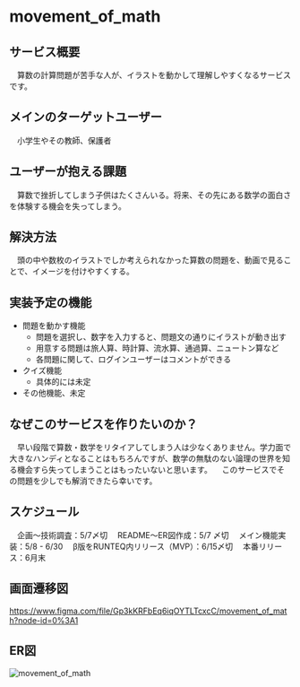 # movement_of_math

## サービス概要
　算数の計算問題が苦手な人が、イラストを動かして理解しやすくなるサービスです。

## メインのターゲットユーザー
　小学生やその教師、保護者

## ユーザーが抱える課題
　算数で挫折してしまう子供はたくさんいる。将来、その先にある数学の面白さを体験する機会を失ってしまう。

## 解決方法
　頭の中や数枚のイラストでしか考えられなかった算数の問題を、動画で見ることで、イメージを付けやすくする。

## 実装予定の機能
 - 問題を動かす機能
     - 問題を選択し、数字を入力すると、問題文の通りにイラストが動き出す
     - 用意する問題は旅人算、時計算、流水算、通過算、ニュートン算など
     - 各問題に関して、ログインユーザーはコメントができる
 - クイズ機能
     - 具体的には未定
 - その他機能、未定

## なぜこのサービスを作りたいのか？
　早い段階で算数・数学をリタイアしてしまう人は少なくありません。学力面で大きなハンディとなることはもちろんですが、数学の無駄のない論理の世界を知る機会すら失ってしまうことはもったいないと思います。
　このサービスでその問題を少しでも解消できたら幸いです。

## スケジュール
　企画〜技術調査：5/7〆切
　README〜ER図作成：5/7 〆切
　メイン機能実装：5/8 - 6/30
　β版をRUNTEQ内リリース（MVP）：6/15〆切
　本番リリース：6月末

## 画面遷移図
https://www.figma.com/file/Gp3kKRFbEq6iqOYTLTcxcC/movement_of_math?node-id=0%3A1

## ER図
![movement_of_math](https://user-images.githubusercontent.com/90457229/166955826-f459302b-11cc-4b46-903b-322bf86174ee.jpg)
